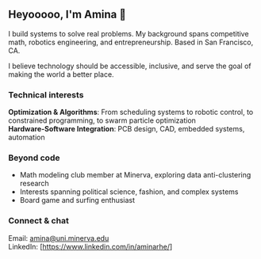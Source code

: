 ## Heyooooo, I'm Amina 🧉

I build systems to solve real problems. My background spans competitive math, robotics engineering, and entrepreneurship.
Based in San Francisco, CA.

I believe technology should be accessible, inclusive, and serve the goal of making the world a better place.

### Technical interests

**Optimization & Algorithms**: From scheduling systems to robotic control, to constrained programming, to swarm particle optimization
<br>**Hardware-Software Integration**: PCB design, CAD, embedded systems, automation  

### Beyond code

- Math modeling club member at Minerva, exploring data anti-clustering research
- Interests spanning political science, fashion, and complex systems
- Board game and surfing enthusiast

### Connect & chat

Email: amina@uni.minerva.edu
<br>LinkedIn: [https://www.linkedin.com/in/aminarhe/]
